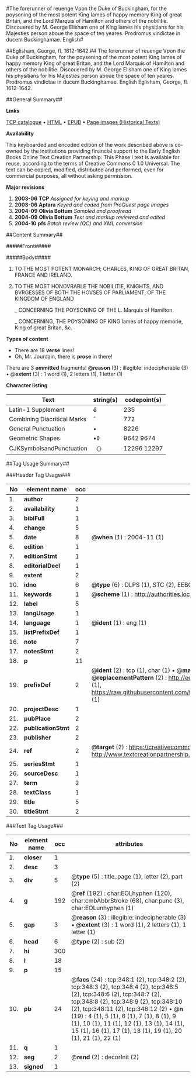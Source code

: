 #The forerunner of reuenge Vpon the Duke of Buckingham, for the poysoning of the most potent King Iames of happy memory King of great Britan, and the Lord Marquis of Hamilton and others of the nobilitie. Discouered by M. George Elisham one of King Iames his physitians for his Majesties person aboue the space of ten yeares. Prodromus vindictae in ducem Buckinghamae. English#

##Eglisham, George, fl. 1612-1642.##
The forerunner of reuenge Vpon the Duke of Buckingham, for the poysoning of the most potent King Iames of happy memory King of great Britan, and the Lord Marquis of Hamilton and others of the nobilitie. Discouered by M. George Elisham one of King Iames his physitians for his Majesties person aboue the space of ten yeares.
Prodromus vindictae in ducem Buckinghamae. English
Eglisham, George, fl. 1612-1642.

##General Summary##

**Links**

[TCP catalogue](http://www.ota.ox.ac.uk/tcp/)  • 
[HTML](http://tei.it.ox.ac.uk/tcp/Texts-HTML/free/A21/A21195.html)  • 
[EPUB](http://tei.it.ox.ac.uk/tcp/Texts-EPUB/free/A21/A21195.epub) • 
[Page images (Historical Texts)](https://data.historicaltexts.jisc.ac.uk/view?pubId=eebo-99836101e&pageId=eebo-99836101e-348-1)

**Availability**

This keyboarded and encoded edition of the
	       work described above is co-owned by the institutions
	       providing financial support to the Early English Books
	       Online Text Creation Partnership. This Phase I text is
	       available for reuse, according to the terms of Creative
	       Commons 0 1.0 Universal. The text can be copied,
	       modified, distributed and performed, even for
	       commercial purposes, all without asking permission.

**Major revisions**

1. __2003-06__ __TCP__ *Assigned for keying and markup*
1. __2003-06__ __Aptara__ *Keyed and coded from ProQuest page images*
1. __2004-09__ __Olivia Bottum__ *Sampled and proofread*
1. __2004-09__ __Olivia Bottum__ *Text and markup reviewed and edited*
1. __2004-10__ __pfs__ *Batch review (QC) and XML conversion*

##Content Summary##

#####Front#####

#####Body#####

1. TO THE MOST POTENT MONARCH;
CHARLES,
KING OF GREAT BRITAN,
FRANCE AND IRELAND.

1. TO THE MOST HONOVRABLE
THE NOBILITIE, KNIGHTS, AND BVRGESSES
OF BOTH THE HOVSES OF PARLIAMENT,
OF THE
KINGDOM OF ENGLAND

    _ CONCERNING THE POYSONING OF THE L.
Marquis of Hamilton.

    _ CONCERNING, THE POYSONING OF KING
Iames of happy memorie, King of great Britan, &c.

**Types of content**

  * There are 18 **verse** lines!
  * Oh, Mr. Jourdain, there is **prose** in there!

There are 3 **ommitted** fragments! 
 @__reason__ (3) : illegible: indecipherable (3)  •  @__extent__ (3) : 1 word (1), 2 letters (1), 1 letter (1)

**Character listing**


|Text|string(s)|codepoint(s)|
|---|---|---|
|Latin-1 Supplement|ë|235|
|Combining             Diacritical Marks|̄|772|
|General Punctuation|•|8226|
|Geometric Shapes|▪◊|9642 9674|
|CJKSymbolsandPunctuation|〈〉|12296 12297|

##Tag Usage Summary##

###Header Tag Usage###

|No|element name|occ|attributes|
|---|---|---|---|
|1.|__author__|2||
|2.|__availability__|1||
|3.|__biblFull__|1||
|4.|__change__|5||
|5.|__date__|8| @__when__ (1) : 2004-11 (1)|
|6.|__edition__|1||
|7.|__editionStmt__|1||
|8.|__editorialDecl__|1||
|9.|__extent__|2||
|10.|__idno__|6| @__type__ (6) : DLPS (1), STC (2), EEBO-CITATION (1), PROQUEST (1), VID (1)|
|11.|__keywords__|1| @__scheme__ (1) : http://authorities.loc.gov/ (1)|
|12.|__label__|5||
|13.|__langUsage__|1||
|14.|__language__|1| @__ident__ (1) : eng (1)|
|15.|__listPrefixDef__|1||
|16.|__note__|7||
|17.|__notesStmt__|2||
|18.|__p__|11||
|19.|__prefixDef__|2| @__ident__ (2) : tcp (1), char (1)  •  @__matchPattern__ (2) : ([0-9\-]+):([0-9IVX]+) (1), (.+) (1)  •  @__replacementPattern__ (2) : http://eebo.chadwyck.com/downloadtiff?vid=$1&page=$2 (1), https://raw.githubusercontent.com/textcreationpartnership/Texts/master/tcpchars.xml#$1 (1)|
|20.|__projectDesc__|1||
|21.|__pubPlace__|2||
|22.|__publicationStmt__|2||
|23.|__publisher__|2||
|24.|__ref__|2| @__target__ (2) : https://creativecommons.org/publicdomain/zero/1.0/ (1), http://www.textcreationpartnership.org/docs/. (1)|
|25.|__seriesStmt__|1||
|26.|__sourceDesc__|1||
|27.|__term__|2||
|28.|__textClass__|1||
|29.|__title__|5||
|30.|__titleStmt__|2||


###Text Tag Usage###

|No|element name|occ|attributes|
|---|---|---|---|
|1.|__closer__|1||
|2.|__desc__|3||
|3.|__div__|5| @__type__ (5) : title_page (1), letter (2), part (2)|
|4.|__g__|192| @__ref__ (192) : char:EOLhyphen (120), char:cmbAbbrStroke (68), char:punc (3), char:EOLunhyphen (1)|
|5.|__gap__|3| @__reason__ (3) : illegible: indecipherable (3)  •  @__extent__ (3) : 1 word (1), 2 letters (1), 1 letter (1)|
|6.|__head__|6| @__type__ (2) : sub (2)|
|7.|__hi__|300||
|8.|__l__|18||
|9.|__p__|15||
|10.|__pb__|24| @__facs__ (24) : tcp:348:1 (2), tcp:348:2 (2), tcp:348:3 (2), tcp:348:4 (2), tcp:348:5 (2), tcp:348:6 (2), tcp:348:7 (2), tcp:348:8 (2), tcp:348:9 (2), tcp:348:10 (2), tcp:348:11 (2), tcp:348:12 (2)  •  @__n__ (19) : 4 (1), 5 (1), 6 (1), 7 (1), 8 (1), 9 (1), 10 (1), 11 (1), 12 (1), 13 (1), 14 (1), 15 (1), 16 (1), 17 (1), 18 (1), 19 (1), 20 (1), 21 (1), 22 (1)|
|11.|__q__|1||
|12.|__seg__|2| @__rend__ (2) : decorInit (2)|
|13.|__signed__|1||
